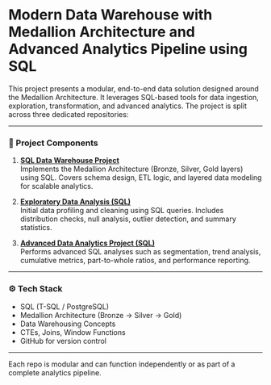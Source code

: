 # Modern Data Warehouse with Medallion Architecture and Advanced Analytics Pipeline using SQL

This project presents a modular, end-to-end data solution designed around the Medallion Architecture. It leverages SQL-based tools for data ingestion, exploration, transformation, and advanced analytics. The project is split across three dedicated repositories:

---

### 📂 Project Components

1. **[SQL Data Warehouse Project](https://github.com/kiranprakash-kp/sql-data-warehouse-project)**  
   Implements the Medallion Architecture (Bronze, Silver, Gold layers) using SQL. Covers schema design, ETL logic, and layered data modeling for scalable analytics.

2. **[Exploratory Data Analysis (SQL)](https://github.com/kiranprakash-kp/exploratory-data-analysis-sql)**  
   Initial data profiling and cleaning using SQL queries. Includes distribution checks, null analysis, outlier detection, and summary statistics.

3. **[Advanced Data Analytics Project (SQL)](https://github.com/kiranprakash-kp/advanced-data-analytics-project-sql)**  
   Performs advanced SQL analyses such as segmentation, trend analysis, cumulative metrics, part-to-whole ratios, and performance reporting.

---

### ⚙️ Tech Stack
- SQL (T-SQL / PostgreSQL)
- Medallion Architecture (Bronze → Silver → Gold)
- Data Warehousing Concepts
- CTEs, Joins, Window Functions
- GitHub for version control

---

Each repo is modular and can function independently or as part of a complete analytics pipeline.
